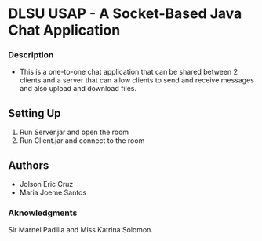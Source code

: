 # DLSU USAP - A Socket-Based Java Chat Application 

### Description
- This is a one-to-one chat application that can be shared between 2 clients and a server that can allow clients to send and receive messages and also upload and download files. 

## Setting Up

1. Run Server.jar and open the room
2. Run Client.jar and connect to the room

## Authors
* Jolson Eric Cruz
* Maria Joeme Santos

### Aknowledgments

Sir Marnel Padilla and Miss Katrina Solomon.




 
